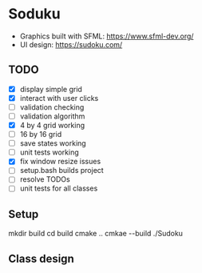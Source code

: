 # Soduku

- Graphics built with SFML: <https://www.sfml-dev.org/>
- UI design: <https://sudoku.com/>

## TODO

- [x] display simple grid
- [x] interact with user clicks
- [ ] validation checking
- [ ] validation algorithm
- [x] 4 by 4 grid working
- [ ] 16 by 16 grid
- [ ] save states working
- [ ] unit tests working
- [x] fix window resize issues
- [ ] setup.bash builds project
- [ ] resolve TODOs
- [ ] unit tests for all classes

## Setup

mkdir build
cd build
cmake ..
cmkae --build
./Sudoku

## Class design
